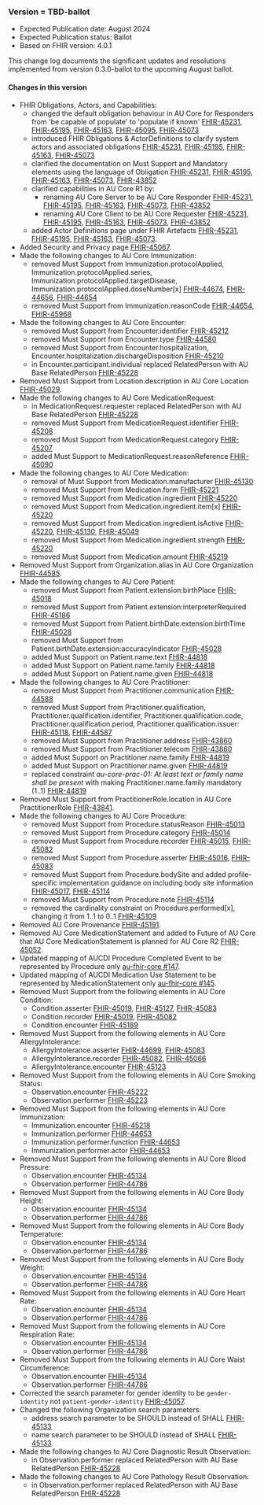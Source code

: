 ###  Version = TBD-ballot
- Expected Publication date: August 2024
- Expected Publication status: Ballot
- Based on FHIR version: 4.0.1

This change log documents the significant updates and resolutions implemented from version 0.3.0-ballot to the upcoming August ballot.

#### Changes in this version

- FHIR Obligations, Actors, and Capabilities:
  - changed the default obligation behaviour in AU Core for Responders from 'be capable of populate' to 'populate if known' [FHIR-45231](https://jira.hl7.org/browse/FHIR-45231), [FHIR-45195](https://jira.hl7.org/browse/FHIR-45195), [FHIR-45163](https://jira.hl7.org/browse/FHIR-45163), [FHIR-45095](https://jira.hl7.org/browse/FHIR-45095), [FHIR-45073](https://jira.hl7.org/browse/FHIR-45073)
  - introduced FHIR Obligations & ActorDefinitions to clarify system actors and associated obligations [FHIR-45231](https://jira.hl7.org/browse/FHIR-45231), [FHIR-45195](https://jira.hl7.org/browse/FHIR-45195), [FHIR-45163](https://jira.hl7.org/browse/FHIR-45163), [FHIR-45073](https://jira.hl7.org/browse/FHIR-45073)
  - clarified the documentation on Must Support and Mandatory elements using the language of Obligation [FHIR-45231](https://jira.hl7.org/browse/FHIR-45231), [FHIR-45195](https://jira.hl7.org/browse/FHIR-45195), [FHIR-45163](https://jira.hl7.org/browse/FHIR-45163), [FHIR-45073](https://jira.hl7.org/browse/FHIR-45073), [FHIR-43852](https://jira.hl7.org/browse/FHIR-43852)
  - clarified capabilities in AU Core R1 by:
    - renaming AU Core Server to be AU Core Responder [FHIR-45231](https://jira.hl7.org/browse/FHIR-45231), [FHIR-45195](https://jira.hl7.org/browse/FHIR-45195), [FHIR-45163](https://jira.hl7.org/browse/FHIR-45163), [FHIR-45073](https://jira.hl7.org/browse/FHIR-45073), [FHIR-43852](https://jira.hl7.org/browse/FHIR-43852)
    - renaming AU Core Client to be AU Core Requester [FHIR-45231](https://jira.hl7.org/browse/FHIR-45231), [FHIR-45195](https://jira.hl7.org/browse/FHIR-45195), [FHIR-45163](https://jira.hl7.org/browse/FHIR-45163), [FHIR-45073](https://jira.hl7.org/browse/FHIR-45073), [FHIR-43852](https://jira.hl7.org/browse/FHIR-43852)
  - added Actor Definitions page under FHIR Artefacts [FHIR-45231](https://jira.hl7.org/browse/FHIR-45231), [FHIR-45195](https://jira.hl7.org/browse/FHIR-45195), [FHIR-45163](https://jira.hl7.org/browse/FHIR-45163), [FHIR-45073](https://jira.hl7.org/browse/FHIR-45073).
- Added Security and Privacy page [FHIR-45067](https://jira.hl7.org/browse/FHIR-45067).
- Made the following changes to AU Core Immunization:
  - removed Must Support from Immunization.protocolApplied, Immunization.protocolApplied.series, Immunization.protocolApplied.targetDisease, Immunization.protocolApplied.doseNumber[x] [FHIR-44674](https://jira.hl7.org/browse/FHIR-44674), [FHIR-44656](https://jira.hl7.org/browse/FHIR-44656), [FHIR-44654](https://jira.hl7.org/browse/FHIR-44654)
  - removed Must Support from Immunization.reasonCode [FHIR-44654](https://jira.hl7.org/browse/FHIR-44654), [FHIR-45968](https://jira.hl7.org/browse/FHIR-45968)
- Made the following changes to AU Core Encounter:
  - removed Must Support from Encounter.identifier [FHIR-45212](https://jira.hl7.org/browse/FHIR-45212)
  - removed Must Support from Encounter.type [FHIR-44580](https://jira.hl7.org/browse/FHIR-44580)
  - removed Must Support from Encounter.hospitalization, Encounter.hospitalization.dischargeDisposition [FHIR-45210](https://jira.hl7.org/browse/FHIR-45210)
  - in Encounter.participant.individual replaced RelatedPerson with AU Base RelatedPerson [FHIR-45228](https://jira.hl7.org/browse/FHIR-45228)
- Removed Must Support from Location.description in AU Core Location [FHIR-45029](https://jira.hl7.org/browse/FHIR-45029).
- Made the following changes to AU Core MedicationRequest:
  - in MedicationRequest.requester replaced RelatedPerson with AU Base RelatedPerson [FHIR-45228](https://jira.hl7.org/browse/FHIR-45228)
  - removed Must Support from MedicationRequest.identifier [FHIR-45208](https://jira.hl7.org/browse/FHIR-45208)
  - removed Must Support from MedicationRequest.category [FHIR-45207](https://jira.hl7.org/browse/FHIR-45207)
  - added Must Support to MedicationRequest.reasonReference [FHIR-45090](https://jira.hl7.org/browse/FHIR-45090)
- Made the following changes to AU Core Medication:
  - removal of Must Support from Medication.manufacturer [FHIR-45130](https://jira.hl7.org/browse/FHIR-45130)
  - removed Must Support from Medication.form [FHIR-45221](https://jira.hl7.org/browse/FHIR-45221)
  - removed Must Support from Medication.ingredient [FHIR-45220](https://jira.hl7.org/browse/FHIR-45220)
  - removed Must Support from Medication.ingredient.item[x] [FHIR-45220](https://jira.hl7.org/browse/FHIR-45220)
  - removed Must Support from Medication.ingredient.isActive [FHIR-45220](https://jira.hl7.org/browse/FHIR-45220), [FHIR-45130](https://jira.hl7.org/browse/FHIR-45130), [FHIR-45049](https://jira.hl7.org/browse/FHIR-45049)
  - removed Must Support from Medication.ingredient.strength [FHIR-45220](https://jira.hl7.org/browse/FHIR-45220)
  - removed Must Support from Medication.amount [FHIR-45219](https://jira.hl7.org/browse/FHIR-45219)
- Removed Must Support from Organization.alias in AU Core Organization [FHIR-44585](https://jira.hl7.org/browse/FHIR-44585).
- Made the following changes to AU Core Patient:
  - removed Must Support from Patient.extension:birthPlace [FHIR-45018](https://jira.hl7.org/browse/FHIR-45018)
  - removed Must Support from Patient.extension:interpreterRequired [FHIR-45186](https://jira.hl7.org/browse/FHIR-45186)
  - removed Must Support from Patient.birthDate.extension:birthTime [FHIR-45028](https://jira.hl7.org/browse/FHIR-45028)
  - removed Must Support from Patient.birthDate.extension:accuracyIndicator [FHIR-45028](https://jira.hl7.org/browse/FHIR-45028)
  - added Must Support on Patient.name.text [FHIR-44818](https://jira.hl7.org/browse/FHIR-44818)
  - added Must Support on Patient.name.family [FHIR-44818](https://jira.hl7.org/browse/FHIR-44818)
  - added Must Support on Patient.name.given [FHIR-44818](https://jira.hl7.org/browse/FHIR-44818)
- Made the following changes to AU Core Practitioner:
  - removed Must Support from Practitioner.communication [FHIR-44588](https://jira.hl7.org/browse/FHIR-44588)
  - removed Must Support from Practitioner.qualification, Practitioner.qualification.identifier, Practitioner.qualification.code, Practitioner.qualification.period, Practitioner.qualification.issuer: [FHIR-45118](https://jira.hl7.org/browse/FHIR-45118), [FHIR-44587](https://jira.hl7.org/browse/FHIR-44587)
  - removed Must Support from Practitioner.address [FHIR-43860](https://jira.hl7.org/browse/FHIR-43860)
  - removed Must Support from Practitioner.telecom [FHIR-43860](https://jira.hl7.org/browse/FHIR-438608)
  - added Must Support on Practitioner.name.family [FHIR-44819](https://jira.hl7.org/browse/FHIR-44819)
  - added Must Support on Practitioner.name.given [FHIR-44819](https://jira.hl7.org/browse/FHIR-44819)
  - replaced constraint _au-core-prac-01: At least text or family name shall be present_ with making Practitioner.name.family mandatory (1..1) [FHIR-44819](https://jira.hl7.org/browse/FHIR-44819)
- Removed Must Support from PractitionerRole.location in AU Core PractitionerRole [FHIR-43841](https://jira.hl7.org/browse/FHIR-43841).
- Made the following changes to AU Core Procedure:
  - removed Must Support from Procedure.statusReason [FHIR-45013](https://jira.hl7.org/browse/FHIR-45013)
  - removed Must Support from Procedure.category [FHIR-45014](https://jira.hl7.org/browse/FHIR-45014)
  - removed Must Support from Procedure.recorder [FHIR-45015](https://jira.hl7.org/browse/FHIR-45015), [FHIR-45082](https://jira.hl7.org/browse/FHIR-45082)
  - removed Must Support from Procedure.asserter [FHIR-45016](https://jira.hl7.org/browse/FHIR-45016), [FHIR-45083](https://jira.hl7.org/browse/FHIR-45083)
  - removed Must Support from Procedure.bodySite and added profile-specific implementation guidance on including body site information [FHIR-45017](https://jira.hl7.org/browse/FHIR-45017), [FHIR-45114](https://jira.hl7.org/browse/FHIR-45114)
  - removed Must Support from Procedure.note [FHIR-45114](https://jira.hl7.org/browse/FHIR-45114)
  - removed the cardinality constraint on Procedure.performed[x], changing it from 1..1 to 0..1 [FHIR-45109](https://jira.hl7.org/browse/FHIR-45109)
- Removed AU Core Provenance [FHIR-45191](https://jira.hl7.org/browse/FHIR-45191).
- Removed AU Core MedicationStatement and added to Future of AU Core that AU Core MedicationStatement is planned for AU Core R2 [FHIR-45052](https://jira.hl7.org/browse/FHIR-45052).
- Updated mapping of AUCDI Procedure Completed Event to be represented by Procedure only [au-fhir-core #147](https://github.com/hl7au/au-fhir-core/issues/147).
- Updated mapping of AUCDI Medication Use Statement to be represented by MedicationStatement only [au-fhir-core #145](https://github.com/hl7au/au-fhir-core/issues/145).
- Removed Must Support from the following elements in AU Core Condition:
  - Condition.asserter [FHIR-45019](https://jira.hl7.org/browse/FHIR-45019), [FHIR-45127](https://jira.hl7.org/browse/FHIR-45127), [FHIR-45083](https://jira.hl7.org/browse/FHIR-45083)
  - Condition.recorder [FHIR-45019](https://jira.hl7.org/browse/FHIR-45019), [FHIR-45082](https://jira.hl7.org/browse/FHIR-45082)
  - Condition.encounter [FHIR-45189](https://jira.hl7.org/browse/FHIR-45189)
- Removed Must Support from the following elements in AU Core AllergyIntolerance:
  - AllergyIntolerance.asserter [FHIR-44699](https://jira.hl7.org/browse/FHIR-44699), [FHIR-45083](https://jira.hl7.org/browse/FHIR-45083)
  - AllergyIntolerance.recorder [FHIR-45082](https://jira.hl7.org/browse/FHIR-45082), [FHIR-45066](https://jira.hl7.org/browse/FHIR-45066)
  - AllergyIntolerance.encounter [FHIR-45123](https://jira.hl7.org/browse/FHIR-45123)
- Removed Must Support from the following elements in AU Core Smoking Status: 
  - Observation.encounter [FHIR-45222](https://jira.hl7.org/browse/FHIR-45222)
  - Observation.performer [FHIR-45223](https://jira.hl7.org/browse/FHIR-45223)
- Removed Must Support from the following elements in AU Core Immunization:
  - Immunization.encounter [FHIR-45218](https://jira.hl7.org/browse/FHIR-45218)
  - Immunization.performer [FHIR-44653](https://jira.hl7.org/browse/FHIR-44653)
  - Immunization.performer.function [FHIR-44653](https://jira.hl7.org/browse/FHIR-44653)
  - Immunization.performer.actor [FHIR-44653](https://jira.hl7.org/browse/FHIR-44653)
- Removed Must Support from the following elements in AU Core Blood Pressure: 
  - Observation.encounter [FHIR-45134](https://jira.hl7.org/browse/FHIR-45134)
  - Observation.performer [FHIR-44786](https://jira.hl7.org/browse/FHIR-44786)
- Removed Must Support from the following elements in AU Core Body Height:
  - Observation.encounter [FHIR-45134](https://jira.hl7.org/browse/FHIR-45134)
  - Observation.performer [FHIR-44786](https://jira.hl7.org/browse/FHIR-44786)
- Removed Must Support from the following elements in AU Core Body Temperature: 
  - Observation.encounter [FHIR-45134](https://jira.hl7.org/browse/FHIR-45134)
  - Observation.performer [FHIR-44786](https://jira.hl7.org/browse/FHIR-44786) 
- Removed Must Support from the following elements in AU Core Body Weight: 
  - Observation.encounter [FHIR-45134](https://jira.hl7.org/browse/FHIR-45134)
  - Observation.performer [FHIR-44786](https://jira.hl7.org/browse/FHIR-44786) 
- Removed Must Support from the following elements in AU Core Heart Rate: 
  - Observation.encounter [FHIR-45134](https://jira.hl7.org/browse/FHIR-45134)
  - Observation.performer [FHIR-44786](https://jira.hl7.org/browse/FHIR-44786) 
- Removed Must Support from the following elements in AU Core Respiration Rate: 
  - Observation.encounter [FHIR-45134](https://jira.hl7.org/browse/FHIR-45134)
  - Observation.performer [FHIR-44786](https://jira.hl7.org/browse/FHIR-44786)
- Removed Must Support from the following elements in AU Core Waist Circumference: 
  - Observation.encounter [FHIR-45134](https://jira.hl7.org/browse/FHIR-45134)
  - Observation.performer [FHIR-44786](https://jira.hl7.org/browse/FHIR-44786)  
- Corrected the search parameter for gender identity to be `gender-identity` not `patient-gender-identity` [FHIR-45057](https://jira.hl7.org/browse/FHIR-45057).
- Changed the following Organization search parameters:
  - address search parameter to be SHOULD instead of SHALL [FHIR-45133](https://jira.hl7.org/browse/FHIR-45133)
  - name search parameter to be SHOULD instead of SHALL [FHIR-45133](https://jira.hl7.org/browse/FHIR-45133)
- Made the following changes to AU Core Diagnostic Result Observation:
  - in Observation.performer replaced RelatedPerson with AU Base RelatedPerson [FHIR-45228](https://jira.hl7.org/browse/FHIR-45228)
- Made the following changes to AU Core Pathology Result Observation:
  - in Observation.performer replaced RelatedPerson with AU Base RelatedPerson [FHIR-45228](https://jira.hl7.org/browse/FHIR-45228)